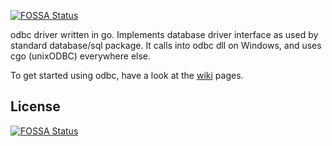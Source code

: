 [![FOSSA Status](https://app.fossa.com/api/projects/git%2Bgithub.com%2Fstefanbildl%2Fodbc.svg?type=shield)](https://app.fossa.com/projects/git%2Bgithub.com%2Fstefanbildl%2Fodbc?ref=badge_shield)

odbc driver written in go. Implements database driver interface as used by standard database/sql package. It calls into odbc dll on Windows, and uses cgo (unixODBC) everywhere else.

To get started using odbc, have a look at the [wiki](../../wiki) pages.


## License
[![FOSSA Status](https://app.fossa.com/api/projects/git%2Bgithub.com%2Fstefanbildl%2Fodbc.svg?type=large)](https://app.fossa.com/projects/git%2Bgithub.com%2Fstefanbildl%2Fodbc?ref=badge_large)